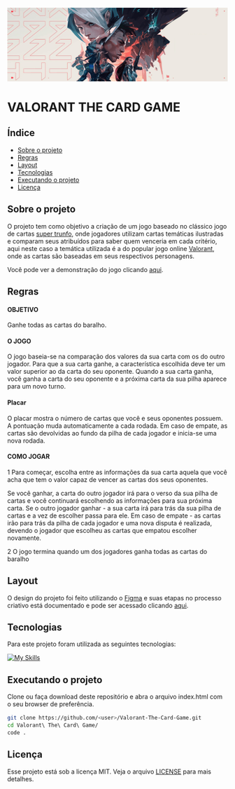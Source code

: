 ![valorant banner](./assets/images/valorant%20banner2.png "Valorant Banner")

<h1>VALORANT THE CARD GAME</h1>

<h2>Índice</h2>

- [Sobre o projeto](#sobre-o-projeto)
- [Regras](#regras)
- [Layout](#layout)
- [Tecnologias](#tecnologias)
- [Executando o projeto](#executando-o-projeto)
- [Licença](#licença)

## Sobre o projeto

O projeto tem como objetivo a criação de um jogo baseado no clássico jogo de cartas [super trunfo](https://pt.wikipedia.org/wiki/Super_Trunfo), onde jogadores utilizam cartas temáticas ilustradas e comparam seus atribuídos para saber quem venceria em cada critério, aqui neste caso a temática utilizada é a do popular jogo online [Valorant](https://playvalorant.com/pt-br/), onde as cartas são baseadas em seus respectivos personagens.

Você pode ver a demonstração do jogo clicando [aqui](https://jefersonsilva01.github.io/Valorant-The-Card-Game/).

## Regras

<h4>OBJETIVO</h4>

Ganhe todas as cartas do baralho.

<h4>O JOGO</h4>

O jogo baseia-se na comparação dos valores da sua carta com os do outro jogador. Para que a sua carta ganhe, a característica escolhida deve ter um valor superior ao da carta do seu oponente.
Quando a sua carta ganha, você ganha a carta do seu oponente e a próxima carta da sua pilha aparece para um novo turno.

<h4>Placar</h4>

O placar mostra o número de cartas que você e seus oponentes possuem. A pontuação muda automaticamente a cada rodada.
Em caso de empate, as cartas são devolvidas ao fundo da pilha de cada jogador e inicia-se uma nova rodada.

<h4>COMO JOGAR</h4>

1 Para começar, escolha entre as informações da sua carta aquela que você acha que tem o valor capaz de vencer as cartas dos seus oponentes.

Se você ganhar, a carta do outro jogador irá para o verso da sua pilha de cartas e você continuará escolhendo as informações para sua próxima carta.
Se o outro jogador ganhar - a sua carta irá para trás da sua pilha de cartas e a vez de escolher passa para ele.
Em caso de empate - as cartas irão para trás da pilha de cada jogador e uma nova disputa é realizada, devendo o jogador que escolheu as cartas que empatou escolher novamente.

2 O jogo termina quando um dos jogadores ganha todas as cartas do baralho

## Layout

O design do projeto foi feito utilizando o [Figma](https://www.figma.com/) e suas etapas no processo criativo está documentado e pode ser acessado clicando [aqui](https://www.figma.com/file/Axh7rQRFZNxosyKM2EiIa1/VALORANT---THE-CARD-GAME?type=design&node-id=2-4&mode=design).

## Tecnologias

Para este projeto foram utilizada as seguintes tecnologias:

[![My Skills](https://skillicons.dev/icons?i=vscode,html,css,js,git,github,figma,jasmine)](https://skillicons.dev)

## Executando o projeto

Clone ou faça download deste repositório e abra o arquivo index.html com o seu browser de preferência.

```bash
git clone https://github.com/<user>/Valorant-The-Card-Game.git
cd Valorant\ The\ Card\ Game/
code .
```

## Licença

Esse projeto está sob a licença MIT. Veja o arquivo [LICENSE](https://github.com/jefersonsilva01/Valorant-The-Card-Game/blob/main/LICENSE) para mais detalhes.
